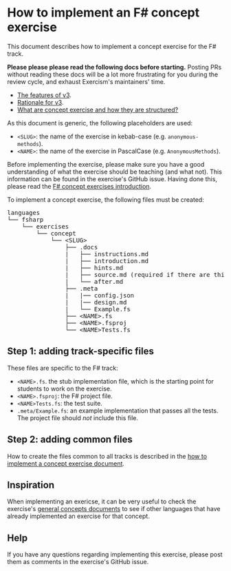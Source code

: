# How to implement an F# concept exercise

This document describes how to implement a concept exercise for the F# track.

**Please please please read the following docs before starting.** Posting PRs without reading these docs will be a lot more frustrating for you during the review cycle, and exhaust Exercism's maintainers' time.

- [The features of v3][docs-features-of-v3].
- [Rationale for v3][docs-rationale-for-v3].
- [What are concept exercise and how they are structured?][docs-concept-exercises]

As this document is generic, the following placeholders are used:

- `<SLUG>`: the name of the exercise in kebab-case (e.g. `anonymous-methods`).
- `<NAME>`: the name of the exercise in PascalCase (e.g. `AnonymousMethods`).

Before implementing the exercise, please make sure you have a good understanding of what the exercise should be teaching (and what not). This information can be found in the exercise's GitHub issue. Having done this, please read the [F# concept exercises introduction][concept-exercises].

To implement a concept exercise, the following files must be created:

<pre>
languages
└── fsharp
    └── exercises
        └── concept
            └── &lt;SLUG&gt;
                ├── .docs
                |   ├── instructions.md
                |   ├── introduction.md
                |   ├── hints.md
                |   ├── source.md (required if there are third-party sources)
                |   └── after.md
                ├── .meta
                |   |── config.json
                |   |── design.md
                |   └── Example.fs
                ├── &lt;NAME&gt;.fs
                ├── &lt;NAME&gt;.fsproj
                └── &lt;NAME&gt;Tests.fs
</pre>

## Step 1: adding track-specific files

These files are specific to the F# track:

- `<NAME>.fs`. the stub implementation file, which is the starting point for students to work on the exercise.
- `<NAME>.fsproj`: the F# project file.
- `<NAME>Tests.fs`: the test suite.
- `.meta/Example.fs`: an example implementation that passes all the tests. The project file should _not_ include this file.

## Step 2: adding common files

How to create the files common to all tracks is described in the [how to implement a concept exercise document][how-to-implement-a-concept-exercise].

## Inspiration

When implementing an exericse, it can be very useful to check the exercise's [general concepts documents][reference] to see if other languages that have already implemented an exercise for that concept.

## Help

If you have any questions regarding implementing this exercise, please post them as comments in the exercise's GitHub issue.

[concept-exercises]: ../exercises/concept/README.md
[how-to-implement-a-concept-exercise]: ../../../docs/maintainers/generic-how-to-implement-a-concept-exercise.md
[docs-concept-exercises]: ../../../docs/concept-exercises.md
[docs-rationale-for-v3]: ../../../docs/rationale-for-v3.md
[docs-features-of-v3]: ../../../docs/features-of-v3.md
[reference]: ../../../reference
